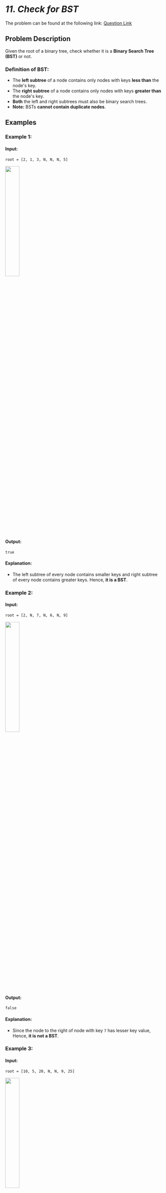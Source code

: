 # _11. Check for BST_

The problem can be found at the following link: [Question Link](https://www.geeksforgeeks.org/problems/check-for-bst/1)

## **Problem Description**

Given the root of a binary tree, check whether it is a **Binary Search Tree (BST)** or not.

### **Definition of BST:**

- The **left subtree** of a node contains only nodes with keys **less than** the node's key.
- The **right subtree** of a node contains only nodes with keys **greater than** the node's key.
- **Both** the left and right subtrees must also be binary search trees.
- **Note:** BSTs **cannot contain duplicate nodes**.

## **Examples**

### **Example 1:**

#### **Input:**

`root = [2, 1, 3, N, N, N, 5]`

<img src="https://github.com/user-attachments/assets/c5eba8ff-c2eb-4000-82d6-1358f3548d87" width="30%">

#### **Output:**

```
true
```

#### **Explanation:**

- The left subtree of every node contains smaller keys and right subtree of every node contains greater keys.
  Hence, **it is a BST**.

### **Example 2:**

#### **Input:**

`root = [2, N, 7, N, 6, N, 9] `

<img src="https://github.com/user-attachments/assets/f45825cc-46bf-421c-825e-f0522f68a7f3" width="30%">

#### **Output:**

```
false
```

#### **Explanation:**

- Since the node to the right of node with key `7` has lesser key value,  
  Hence, **it is not a BST**.

### **Example 3:**

#### **Input:**

`root = [10, 5, 20, N, N, 9, 25]`

<img src="https://github.com/user-attachments/assets/cc8b90e4-c498-4448-957d-617f59a1d219" width="30%">

#### **Output:**

```
false
```

#### **Explanation:**

- The node with key `9` present in the right subtree has lesser key value than root node.  
  Hence, **it is not a BST**.

## **Constraints:**

- 1 ≤ Number of nodes ≤ $10^5$
- 1 ≤ node->data ≤ $10^9$

## **My Approach**

### ✅ **Min–Max Recursion (Top-Down Approach)**

1. **Base Case:**

   - If the current node is `NULL`, return `true` (an empty tree is a valid BST).

2. **Check Current Node:**

   - The current node’s value should be **greater than the `min` value** and **less than the `max` value**.

3. **Recursive Calls:**

   - Recursively check the left subtree with the updated range `[min, node->data]`.
   - Recursively check the right subtree with the updated range `[node->data, max]`.

4. **Return Result:**
   - The tree is a BST only if **both left and right subtrees** are BSTs.

## **Time and Auxiliary Space Complexity**

- **Expected Time Complexity:** `O(N)` We visit each node **exactly once**, performing constant-time operations at each step.
- **Expected Auxiliary Space Complexity:** `O(H)` Due to the recursion stack, where `H` is the **height of the tree**. In the worst case (skewed tree), `H = N`. In the best case (balanced tree), `H = log N`.

## Code (C++)

```cpp
class Solution {
public:
    bool isBST(Node* root, int min = INT_MIN, int max = INT_MAX) {
        return !root || (root->data > min && root->data < max &&
                         isBST(root->left, min, root->data) &&
                         isBST(root->right, root->data, max));
    }
};
```

<details>
  <summary><h2 align="center">🌲 Alternative Approaches</h2></summary>

## **2️⃣ Inorder Traversal (Recursive)**

- Perform an **inorder traversal** to produce a list of values.
- A BST’s inorder traversal should result in a **strictly increasing** sequence.
- If the sequence is not increasing, the tree is **not a BST**.

```cpp
class Solution {
    void inorder(Node* root, vector<int>& vals) {
        if (!root) return;
        inorder(root->left, vals);
        vals.push_back(root->data);
        inorder(root->right, vals);
    }
public:
    bool isBST(Node* root) {
        vector<int> vals;
        inorder(root, vals);
        for (int i = 1; i < vals.size(); i++) {
            if (vals[i] <= vals[i-1]) return false;
        }
        return true;
    }
};
```

## **3️⃣ Iterative Inorder Traversal (Using Stack)**

- Instead of recursion, use a **stack** to simulate inorder traversal.
- Compare each node’s value with the previous node’s value to check for the BST property.

```cpp
class Solution {
public:
    bool isBST(Node* root) {
        stack<Node*> st;
        Node* prev = nullptr;
        while (root || !st.empty()) {
            while (root) {
                st.push(root);
                root = root->left;
            }
            root = st.top();
            st.pop();
            if (prev && root->data <= prev->data) return false;
            prev = root;
            root = root->right;
        }
        return true;
    }
};
```

## 📊 **Comparison of Approaches**

| **Approaches**                       | ⏱️ **Time Complexity** | 🗂️ **Space Complexity** | ⚡ **Method**       | ✅ **Pros**                               | ⚠️ **Cons**                              |
| ------------------------------------ | ---------------------- | ----------------------- | ------------------- | ----------------------------------------- | ---------------------------------------- |
| **1️⃣ Min–Max Recursion**             | 🟢 **O(N)**            | 🟡 **O(H)**             | Recursive (Min–Max) | Fastest; no extra storage                 | Recursive depth may cause stack overflow |
| **2️⃣ Inorder Traversal (Recursive)** | 🟢 **O(N)**            | 🟡 **O(N)**             | Recursive Inorder   | Simple implementation; easy to understand | Requires extra space for storing nodes   |
| **3️⃣ Iterative Inorder Traversal**   | 🟢 **O(N)**            | 🟡 **O(H)**             | Stack-based DFS     | Avoids recursion stack overflow           | Code complexity is slightly higher       |

## 💡 **Best Choice?**

- **For Balanced Trees / Small Depth:**  
  ✅ **Approach 1 (Min–Max Recursion)** is the fastest and most efficient.

- **For Deep or Skewed Trees (Risk of Stack Overflow):**  
  ✅ **Approach 3 (Iterative Inorder Traversal)** handles deep recursion better.

- **For Simple Understanding & Learning:**  
  ✅ **Approach 2 (Inorder Traversal Recursive)** is the most intuitive to grasp.

</details>

## Code (Java)

```java
class Solution {
    boolean isBST(Node root) {
        return isBST(root, Integer.MIN_VALUE, Integer.MAX_VALUE);
    }

    boolean isBST(Node node, int min, int max) {
        return node == null || (node.data > min && node.data < max &&
                isBST(node.left, min, node.data) &&
                isBST(node.right, node.data, max));
    }
}
```

## Code (Python)

```python
class Solution:
    def isBST(self, root, min_val=float('-inf'), max_val=float('inf')):
        return not root or (min_val < root.data < max_val and
                            self.isBST(root.left, min_val, root.data) and
                            self.isBST(root.right, root.data, max_val))
```

## Contribution and Support

For discussions, questions, or doubts related to this solution, feel free to connect on LinkedIn: [Any Questions](https://www.linkedin.com/in/patel-hetkumar-sandipbhai-8b110525a/). Let’s make this learning journey more collaborative!

⭐ If you find this helpful, please give this repository a star! ⭐

---

<div align="center">
  <h3><b>📍Visitor Count</b></h3>
</div>

<p align="center">
  <img src="https://profile-counter.glitch.me/Hunterdii/count.svg" />
</p>
